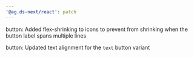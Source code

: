 ```yaml
---
'@ag.ds-next/react': patch
---
```


button: Added flex-shrinking to icons to prevent from shrinking when the button label spans multiple lines

button: Updated text alignment for the `text` button variant

